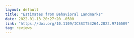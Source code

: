 ```yaml
---
layout: default
title: "Estimates from Behavioral Landmarks"
date: 2022-01-13 20:27:20 -0500
link: "https://doi.org/10.1109/ICSSIT53264.2022.9716509"
tag: reviews
---
```

